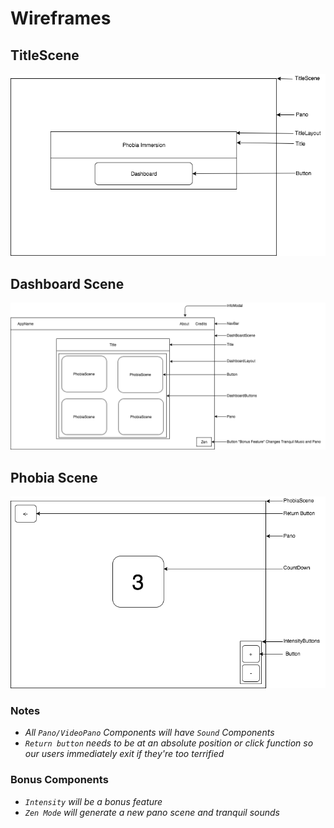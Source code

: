 # Wireframes

## TitleScene
![Title Scene](./wireframes/TitleScene.png)

## Dashboard Scene
![Dashboard Scene](./wireframes/DashboardScene.png)

## Phobia Scene
![Phobia Scene](./wireframes/PhobiaScene.png)

### Notes
  - *All `Pano/VideoPano` Components will have `Sound` Components*
  - *`Return button` needs to be at an absolute position or click function so our users immediately exit if they're too terrified*

### Bonus Components
  - *`Intensity` will be a bonus feature*
  - *`Zen Mode` will generate a new pano scene and tranquil sounds*
